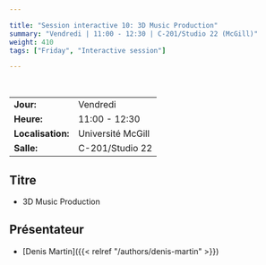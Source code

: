 ```yaml
---

title: "Session interactive 10: 3D Music Production"
summary: "Vendredi | 11:00 - 12:30 | C-201/Studio 22 (McGill)"
weight: 410
tags: ["Friday", "Interactive session"]

---
```


<br>

| | |
| - | - |
| **Jour:** | Vendredi |
| **Heure:** | 11:00 - 12:30 |
| **Localisation:** | Université McGill |
| **Salle:** | C-201/Studio 22 |

## Titre

- 3D Music Production

## Présentateur

- [Denis Martin]({{< relref "/authors/denis-martin" >}})

<!--
## Description

-->